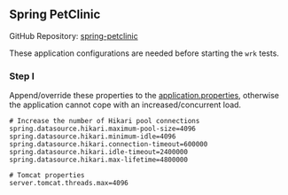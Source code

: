 ## Spring PetClinic

GitHub Repository: [spring-petclinic](https://github.com/spring-projects/spring-petclinic)

These application configurations are needed before starting the `wrk` tests.

### Step I

Append/override these properties to the [application.properties](https://github.com/spring-projects/spring-petclinic/blob/main/src/main/resources/application.properties), otherwise the application cannot cope with an increased/concurrent load.

```properties
# Increase the number of Hikari pool connections
spring.datasource.hikari.maximum-pool-size=4096
spring.datasource.hikari.minimum-idle=4096
spring.datasource.hikari.connection-timeout=600000
spring.datasource.hikari.idle-timeout=2400000
spring.datasource.hikari.max-lifetime=4800000

# Tomcat properties
server.tomcat.threads.max=4096
```
